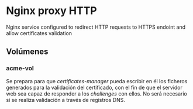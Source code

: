 # Nginx proxy HTTP

Nginx service configured to redirect HTTP requests to HTTPS endoint and allow certificates validation

## Volúmenes

### acme-vol

Se prepara para que *certificates-manager* pueda escribir en él los ficheros generados para la validación del certificado, con el fin de que el servidor web sea capaz de responder a los *challenges* con ellos. No será necesario si se realiza validación a través de registros DNS.
